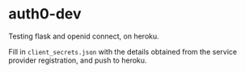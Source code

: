 # auth0-dev

Testing flask and openid connect, on heroku.

Fill in `client_secrets.json` with the details obtained from the service provider registration, and push to heroku. 
